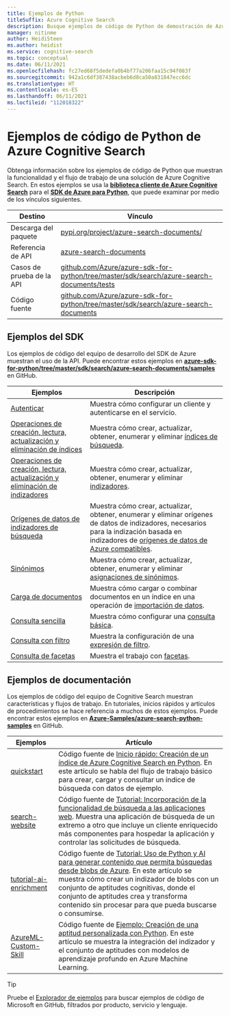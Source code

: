 ```yaml
---
title: Ejemplos de Python
titleSuffix: Azure Cognitive Search
description: Busque ejemplos de código de Python de demostración de Azure Cognitive Search que usan el SDK de .NET de Azure para Python o REST.
manager: nitinme
author: HeidiSteen
ms.author: heidist
ms.service: cognitive-search
ms.topic: conceptual
ms.date: 06/11/2021
ms.openlocfilehash: fc27ed68f5dedefa0b4bf77a206faa15c94f083f
ms.sourcegitcommit: 942a1c6df387438acbeb6d8ca50a831847ecc6dc
ms.translationtype: HT
ms.contentlocale: es-ES
ms.lasthandoff: 06/11/2021
ms.locfileid: "112018322"
---
```

# <a name="python-code-samples-for-azure-cognitive-search"></a>Ejemplos de código de Python de Azure Cognitive Search

Obtenga información sobre los ejemplos de código de Python que muestran la funcionalidad y el flujo de trabajo de una solución de Azure Cognitive Search. En estos ejemplos se usa la [**biblioteca cliente de Azure Cognitive Search**](/python/api/overview/azure/search-documents-readme) para el [**SDK de Azure para Python**](/azure/developer/python/), que puede examinar por medio de los vínculos siguientes.

| Destino | Vínculo |
|--------|------|
| Descarga del paquete | [pypi.org/project/azure-search-documents/](https://pypi.org/project/azure-search-documents/) |
| Referencia de API | [azure-search-documents](/python/api/azure-search-documents)  |
| Casos de prueba de la API | [github.com/Azure/azure-sdk-for-python/tree/master/sdk/search/azure-search-documents/tests](https://github.com/Azure/azure-sdk-for-python/tree/master/sdk/search/azure-search-documents/tests) |
| Código fuente | [github.com/Azure/azure-sdk-for-python/tree/master/sdk/search/azure-search-documents](https://github.com/Azure/azure-sdk-for-python/tree/master/sdk/search/azure-search-documents)  |

## <a name="sdk-samples"></a>Ejemplos del SDK

Los ejemplos de código del equipo de desarrollo del SDK de Azure muestran el uso de la API. Puede encontrar estos ejemplos en [**azure-sdk-for-python/tree/master/sdk/search/azure-search-documents/samples**](https://github.com/Azure/azure-sdk-for-python/tree/master/sdk/search/azure-search-documents/samples) en GitHub.

| Ejemplos | Descripción |
|---------|-------------|
| [Autenticar](https://github.com/Azure/azure-sdk-for-python/blob/master/sdk/search/azure-search-documents/samples/sample_authentication.py) | Muestra cómo configurar un cliente y autenticarse en el servicio. | 
| [Operaciones de creación, lectura, actualización y eliminación de índices](https://github.com/Azure/azure-sdk-for-python/blob/master/sdk/search/azure-search-documents/samples/sample_index_crud_operations.py) | Muestra cómo crear, actualizar, obtener, enumerar y eliminar [índices de búsqueda](search-what-is-an-index.md). |
| [Operaciones de creación, lectura, actualización y eliminación de indizadores](https://github.com/Azure/azure-sdk-for-python/blob/master/sdk/search/azure-search-documents/samples/sample_indexers_operations.py) | Muestra cómo crear, actualizar, obtener, enumerar y eliminar [indizadores](search-indexer-overview.md). |
| [Orígenes de datos de indizadores de búsqueda](https://github.com/Azure/azure-sdk-for-python/blob/master/sdk/search/azure-search-documents/samples/sample_indexer_datasource_skillset.py) | Muestra cómo crear, actualizar, obtener, enumerar y eliminar orígenes de datos de indizadores, necesarios para la indización basada en indizadores de [orígenes de datos de Azure compatibles](search-indexer-overview.md#supported-data-sources). |
| [Sinónimos](https://github.com/Azure/azure-sdk-for-python/blob/master/sdk/search/azure-search-documents/samples/sample_synonym_map_operations.py) | Muestra cómo crear, actualizar, obtener, enumerar y eliminar [asignaciones de sinónimos](search-synonyms.md).  |
| [Carga de documentos](https://github.com/Azure/azure-sdk-for-python/blob/master/sdk/search/azure-search-documents/samples/sample_crud_operations.py) | Muestra cómo cargar o combinar documentos en un índice en una operación de [importación de datos](search-what-is-data-import.md). |
| [Consulta sencilla](https://github.com/Azure/azure-sdk-for-python/blob/master/sdk/search/azure-search-documents/samples/sample_simple_query.py) | Muestra cómo configurar una [consulta básica](search-query-overview.md). |
| [Consulta con filtro](https://github.com/Azure/azure-sdk-for-python/blob/master/sdk/search/azure-search-documents/samples/sample_filter_query.py) | Muestra la configuración de una [expresión de filtro](search-filters.md). |
| [Consulta de facetas](https://github.com/Azure/azure-sdk-for-python/blob/master/sdk/search/azure-search-documents/samples/sample_facet_query.py) | Muestra el trabajo con [facetas](search-filters-facets.md). |

## <a name="doc-samples"></a>Ejemplos de documentación

Los ejemplos de código del equipo de Cognitive Search muestran características y flujos de trabajo. En tutoriales, inicios rápidos y artículos de procedimientos se hace referencia a muchos de estos ejemplos. Puede encontrar estos ejemplos en [**Azure-Samples/azure-search-python-samples**](https://github.com/Azure-Samples/azure-search-python-samples) en GitHub.

| Ejemplos | Artículo |
|---------|---------|
| [quickstart](https://github.com/Azure-Samples/azure-search-python-samples/tree/master/Quickstart) | Código fuente de [Inicio rápido: Creación de un índice de Azure Cognitive Search en Python](search-get-started-python.md). En este artículo se habla del flujo de trabajo básico para crear, cargar y consultar un índice de búsqueda con datos de ejemplo. |
| [search-website](https://github.com/azure-samples/azure-search-python-samples/tree/master/search-website) | Código fuente de [Tutorial: Incorporación de la funcionalidad de búsqueda a las aplicaciones web](tutorial-python-overview.md). Muestra una aplicación de búsqueda de un extremo a otro que incluye un cliente enriquecido más componentes para hospedar la aplicación y controlar las solicitudes de búsqueda.|
| [tutorial-ai-enrichment](https://github.com/Azure-Samples/azure-search-python-samples/tree/master/Tutorial-AI-Enrichment)  | Código fuente de [Tutorial: Uso de Python y AI para generar contenido que permita búsquedas desde blobs de Azure](cognitive-search-tutorial-blob-python.md). En este artículo se muestra cómo crear un indizador de blobs con un conjunto de aptitudes cognitivas, donde el conjunto de aptitudes crea y transforma contenido sin procesar para que pueda buscarse o consumirse. |
| [AzureML-Custom-Skill](https://github.com/Azure-Samples/azure-search-python-samples/tree/master/AzureML-Custom-Skill)  | Código fuente de [Ejemplo: Creación de una aptitud personalizada con Python](cognitive-search-custom-skill-python.md). En este artículo se muestra la integración del indizador y el conjunto de aptitudes con modelos de aprendizaje profundo en Azure Machine Learning. |

> [!Tip]
> Pruebe el [Explorador de ejemplos](/samples/browse/?languages=python&products=azure-cognitive-search) para buscar ejemplos de código de Microsoft en GitHub, filtrados por producto, servicio y lenguaje.
